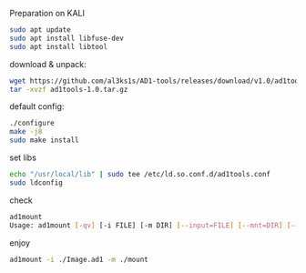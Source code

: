 Preparation on KALI
```bash
sudo apt update 
sudo apt install libfuse-dev
sudo apt install libtool
```


download & unpack:
```bash
wget https://github.com/al3ks1s/AD1-tools/releases/download/v1.0/ad1tools-1.0.tar.gz
tar -xvzf ad1tools-1.0.tar.gz
```

default config:
```bash
./configure
make -j8
sudo make install
```

set libs
```bash
echo "/usr/local/lib" | sudo tee /etc/ld.so.conf.d/ad1tools.conf
sudo ldconfig
```

check
```bash
ad1mount
Usage: ad1mount [-qv] [-i FILE] [-m DIR] [--input=FILE] [--mnt=DIR] [--quiet] [--verbose] ad1verify [OPTIONS] -i FILENAME
```

enjoy
```bash
ad1mount -i ./Image.ad1 -m ./mount
```
